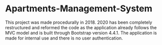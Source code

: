 # Apartments-Management-System
This project was made procedurally in 2018.
2020 has been completely restructured and reformed the code as the application already follows the MVC model and is built through Bootstrap version 4.4.1.
The application is made for internal use and there is no user authentication.
